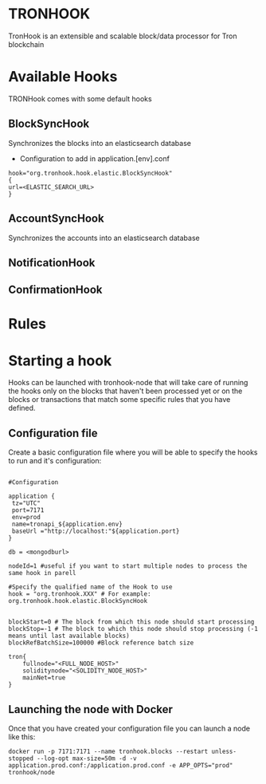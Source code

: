 # TRONHOOK

TronHook is an extensible and scalable block/data processor for Tron blockchain


# Available Hooks
TRONHook comes with some default hooks

## BlockSyncHook 

Synchronizes the blocks into an elasticsearch database

- Configuration to add in application.[env].conf
```
hook="org.tronhook.hook.elastic.BlockSyncHook"
{
url=<ELASTIC_SEARCH_URL>
}

```
## AccountSyncHook
Synchronizes the accounts into an elasticsearch database

## NotificationHook

## ConfirmationHook

# Rules

# Starting a hook
Hooks can be launched with tronhook-node that will take care of running the hooks only on the blocks that haven't been processed yet or on the blocks or transactions that match some specific rules that you have defined.

## Configuration file

 Create a basic configuration file where you will be able to specify the hooks to run and it's configuration:

```

#Configuration

application {
 tz="UTC"
 port=7171
 env=prod
 name=tronapi_${application.env}
 baseUrl ="http://localhost:"${application.port}
}

db = <mongodburl>

nodeId=1 #useful if you want to start multiple nodes to process the same hook in parell

#Specify the qualified name of the Hook to use
hook = "org.tronhook.XXX" # For example: org.tronhook.hook.elastic.BlockSyncHook


blockStart=0 # The block from which this node should start processing
blockStop=-1 # The block to which this node should stop processing (-1 means until last available blocks)
blockRefBatchSize=100000 #Block reference batch size

tron{
	fullnode="<FULL_NODE_HOST>"
	soliditynode="<SOLIDITY_NODE_HOST>"
	mainNet=true
}

```

## Launching the node with Docker
Once that you have created your configuration file you can launch a node like this:
```
docker run -p 7171:7171 --name tronhook.blocks --restart unless-stopped --log-opt max-size=50m -d -v application.prod.conf:/application.prod.conf -e APP_OPTS="prod" tronhook/node
```
